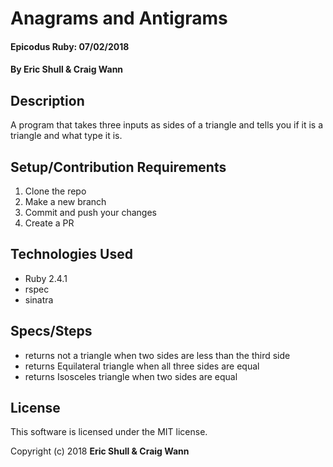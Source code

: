 # Anagrams and Antigrams

#### Epicodus Ruby: 07/02/2018

#### By Eric Shull & Craig Wann

## Description

A program that takes three inputs as sides of a triangle and tells you if it is a triangle and what type it is.

## Setup/Contribution Requirements

1. Clone the repo
1. Make a new branch
1. Commit and push your changes
1. Create a PR

## Technologies Used

* Ruby 2.4.1
* rspec
* sinatra

## Specs/Steps
* returns not a triangle when two sides are less than the third side
* returns Equilateral triangle when all three sides are equal
* returns Isosceles triangle when two sides are equal

## License

This software is licensed under the MIT license.

Copyright (c) 2018 **Eric Shull & Craig Wann**
